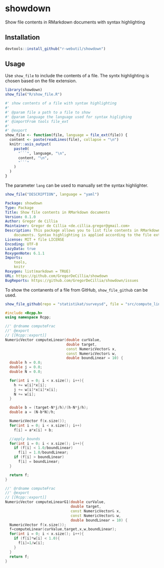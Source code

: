 showdown
================

Show file contents in RMarkdown documents with syntax highlighting

## Installation

``` r
devtools::install_github("r-webutil/showdown")
```

## Usage

Use `show_file` to include the contents of a file. The syntx
highlighting is chosen based on the file extension.

``` r
library(showdown)
show_file("R/show_file.R")
```

```` r
#' show contents of a file with syntax highlighting
#'
#' @param file a path to a file to show
#' @param language the language used for syntax higlighing
#' @importFrom tools file_ext
#'
#' @export
show_file <- function(file, language = file_ext(file)) {
  content <- paste(readLines(file), collapse = "\n")
  knitr::asis_output(
    paste0(
      "```", language, "\n",
      content, "\n",
      "```"
    )
  )
}
````

The parameter `lang` can be used to manually set the syntax highlighter.

``` r
show_file("DESCRIPTION", language = "yaml")
```

``` yaml
Package: showdown
Type: Package
Title: Show file contents in RMarkdown documents
Version: 0.1.0
Author: Gregor de Cillia
Maintainer: Gregor de Cillia <de.cillia.gregor@gmail.com>
Description: This package allows you to list file contents in RMarkdown
    documents. Syntax highlighting is applied according to the file extension.
License: MIT + file LICENSE
Encoding: UTF-8
LazyData: true
RoxygenNote: 6.1.1
Imports: 
    tools,
    knitr
Roxygen: list(markdown = TRUE)
URL: https://github.com/GregorDeCillia/showdown
BugReports: https://github.com/GregorDeCillia/showdown/issues
```

To show the contanents of a file from GitHub, `show_file_github` can be
used.

``` r
show_file_github(repo = "statistikat/surveysd", file = "src/compute_linear.cpp")
```

``` cpp
#include <Rcpp.h>
using namespace Rcpp;

//' @rdname computeFrac
//' @export
// [[Rcpp::export]]
NumericVector computeLinear(double curValue,
                            double target,
                            const NumericVector& x,
                            const NumericVector& w,
                            double boundLinear = 10) {
  double h = 0.0;
  double j = 0.0;
  double N = 0.0;

  for(int i = 0; i < x.size(); i++){
    h += w[i]*x[i];
    j += w[i]*x[i]*x[i];
    N += w[i];
  }

  double b = (target-N*j/h)/(h-N*j/h);
  double a = (N-b*N)/h;

  NumericVector f(x.size());
  for(int i = 0; i < x.size(); i++)
    f[i] = a*x[i] + b;

  //apply bounds
  for(int i = 0; i < x.size(); i++){
    if (f[i] < 1.0/boundLinear)
      f[i] = 1.0/boundLinear;
    if (f[i] > boundLinear)
      f[i] = boundLinear;
  }

  return f;
}

//' @rdname computeFrac
//' @export
// [[Rcpp::export]]
NumericVector computeLinearG1(double curValue,
                              double target,
                              const NumericVector& x,
                              const NumericVector& w,
                              double boundLinear = 10) {
  NumericVector f(x.size());
  f=computeLinear(curValue,target,x,w,boundLinear);
  for(int i = 0; i < x.size(); i++){
    if (f[i]*w[i] < 1.0){
      f[i]=1/w[i];
    }
  }
  return f;
}
```
